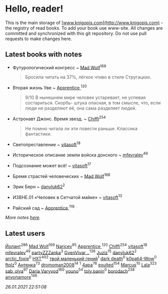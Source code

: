 # Hello, reader!
This is the main storage of [www.knigopis.com](http://www.knigopis.com) - the registry of read books.
To add your book use www-site. All changes are committed and synchronized with this git repository.
Do not use pull requests to make changes here.


## Latest books with notes
* Футурологический конгресс ~ [Mad Wolf](users/947/94738840-vkontakte)<sup>169</sup>
    > Бросила читать на 37%, лёгкое чтиво в стиле Стругацких.

* Вторая жизнь Уве ~ [Apprentice ](users/528/52821952-vkontakte)<sup>120</sup>
    > 9/10 В нынешнем мире человек устаревает, не успевая состариться.
    > Скорбь- штука опасная, в том смысле, что, если люди не разделяют её, она сама разделяет людей.

* Астронавт Джонс. Время звезд. ~ [Chiffi](users/105/105831994080785626680-google)<sup>254</sup>
    > Не помню читала ли эти повести раньше. Классика фантастики.

* Светопреставление ~ [vitasoft](users/474/47446642-vkontakte)<sup>18</sup>

* Историческое описание земли войска донского ~ [mfevralev](users/140/140966150-vkontakte)<sup>49</sup>

* Подсознание может всё! ~ [vitasoft](users/474/47446642-vkontakte)<sup>17</sup>

* Бремя страстей человеческих ~ [Mad Wolf](users/947/94738840-vkontakte)<sup>168</sup>

* Эрик Берн ~ [danyluk62](users/374/374149854-vkontakte)<sup>2</sup>

* ИЗВНЕ.01 «Человек в Сетчатой майке» ~ [vitasoft](users/474/47446642-vkontakte)<sup>13</sup>

* Райский сад ~ [Apprentice ](users/528/52821952-vkontakte)<sup>119</sup>


_More notes [here](latest_books_with_notes.md)._


## Latest users
[Йолант](users/104/104690883692185089260-google)<sup>286</sup> 
[Mad Wolf](users/947/94738840-vkontakte)<sup>169</sup> 
[Naricev](users/107/107090515204537133928-google)<sup>95</sup> 
[Apprentice ](users/528/52821952-vkontakte)<sup>120</sup> 
[Chiffi](users/105/105831994080785626680-google)<sup>254</sup> 
[vitasoft](users/474/47446642-vkontakte)<sup>18</sup> 
[mfevralev](users/140/140966150-vkontakte)<sup>49</sup> 
[partyZZZanka](users/931/9315852-vkontakte)<sup>3</sup> 
[GvenVivar ..](users/158/158266434925901-facebook)<sup>136</sup> 
[Juziz](users/396/396008489-vkontakte)<sup>15</sup> 
[danyluk62](users/374/374149854-vkontakte)<sup>2</sup> 
[arctic_foxie](users/100/100319841-vkontakte)<sup>0</sup> 
[HXT](users/100/100002563462782-facebook)<sup>402</sup> 
[твой маленький гений](users/315/315647032-yandex)<sup>1</sup> 
[dark death](users/517/5175580462988229760-mailru)<sup>0</sup> 
[k0pati4-Wow](users/537/537324487-yandex)<sup>0</sup> 
[ftplz](users/116/116018672874380289920-google)<sup>0</sup> 
[Антенка](users/118/118158645037334943900-google)<sup>73</sup> 
[dromoman2008](users/444/44461886-yandex)<sup>14</sup> 
[](users/604/6040318868800313324-mailru)<sup>1</sup> 
[4apa](users/117/117392596378069249667-google)<sup>76</sup> 
[exulted](users/100/100599204551896265722-google)<sup>154</sup> 
[Marcus](users/271/2710776892572610-facebook)<sup>10</sup> 
[Lala](users/761/76187635-vkontakte)<sup>323</sup> 
[sab_olya](users/139/139338401-vkontakte)<sup>97</sup> 
[Daria Varyvod](users/829/829893410524253-facebook)<sup>160</sup> 
[youno](users/302/302928912-vkontakte)<sup>54</sup> 
[toly.panin](users/167/16750341-vkontakte)<sup>0</sup> 
[borodach](users/157/15706320-vkontakte)<sup>238</sup> 
[anvonamore](users/595/5957175-vkontakte)<sup>146</sup> 


_26.01.2021 22:51:08_
